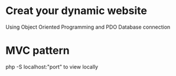 # Creat your dynamic website 

Using Object Oriented Programming and PDO Database connection
# MVC pattern 

php -S localhost:"port" to view locally